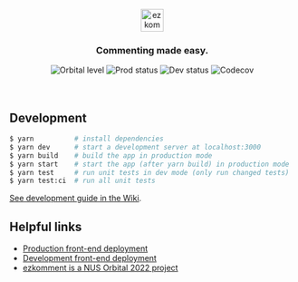 <br>

<div align="center">
  <a href="https://ezkomment.joulev.dev"><img src="https://ezkomment.joulev.dev/images/logo-text.svg" alt="ezkomment" height="40"></a>
  <h3>Commenting made easy.</h3>
  <!-- not affiliated with Starship; however their logo is the most similar to Orbital logo on simple-icon that I can find -->
  <img alt="Orbital level" src="https://img.shields.io/badge/level-artemis-blue?style=flat-square&logo=starship">
  <img alt="Prod status" src="https://img.shields.io/github/checks-status/joulev/ezkomment/prod?label=prod&logo=vercel&style=flat-square">
  <img alt="Dev status" src="https://img.shields.io/github/checks-status/joulev/ezkomment/main?label=main&logo=vercel&style=flat-square">
  <img alt="Codecov" src="https://img.shields.io/codecov/c/gh/joulev/ezkomment?logo=codecov&style=flat-square">
</div>

<br>
<br>

## Development

```sh
$ yarn          # install dependencies
$ yarn dev      # start a development server at localhost:3000
$ yarn build    # build the app in production mode
$ yarn start    # start the app (after yarn build) in production mode
$ yarn test     # run unit tests in dev mode (only run changed tests)
$ yarn test:ci  # run all unit tests
```

[See development guide in the Wiki](https://github.com/joulev/ezkomment/wiki/Development-Guide).

## Helpful links

- [Production front-end deployment](https://ezkomment.joulev.dev)
- [Development front-end deployment](https://ezkdev.joulev.dev)
- [ezkomment is a NUS Orbital 2022 project](https://ezkdev.joulev.dev/orbital)
